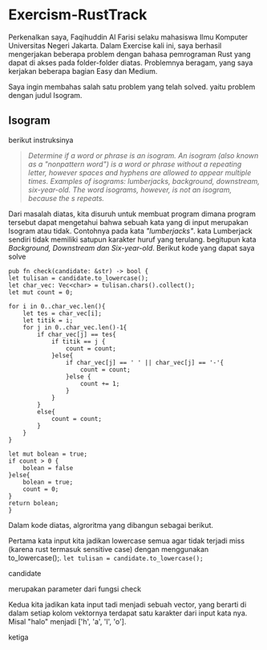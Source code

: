 # Exercism-RustTrack
Perkenalkan saya, Faqihuddin Al Farisi selaku mahasiswa Ilmu Komputer Universitas Negeri Jakarta. Dalam Exercise kali ini, saya berhasil mengerjakan beberapa problem dengan bahasa pemrograman Rust yang dapat di akses pada folder-folder diatas. Problemnya beragam, yang saya kerjakan beberapa bagian Easy dan Medium.

Saya ingin membahas salah satu problem yang telah solved. yaitu problem dengan judul Isogram.

## Isogram 
berikut instruksinya
> _Determine if a word or phrase is an isogram.
> An isogram (also known as a "nonpattern word") is a word or phrase without a repeating letter, however spaces and hyphens are allowed to appear multiple times.
> Examples of isograms:
    lumberjacks,
    background,
    downstream,
    six-year-old.
> The word isograms, however, is not an isogram, because the s repeats._ 

Dari masalah diatas, kita disuruh untuk membuat program dimana program tersebut dapat mengetahui bahwa sebuah kata yang di input merupakan Isogram atau tidak. Contohnya pada kata _"lumberjacks"_. kata Lumberjack sendiri tidak memiliki satupun karakter huruf yang terulang. begitupun kata _Background, Downstream dan Six-year-old_. Berikut kode yang dapat saya solve
<p> 

    
    pub fn check(candidate: &str) -> bool {
    let tulisan = candidate.to_lowercase();
    let char_vec: Vec<char> = tulisan.chars().collect();
    let mut count = 0;

    for i in 0..char_vec.len(){
        let tes = char_vec[i];
        let titik = i;
    	for j in 0..char_vec.len()-1{
    		if char_vec[j] == tes{
    			if titik == j {
    				count = count;
    			}else{
    				if char_vec[j] == ' ' || char_vec[j] == '-'{
    					count = count;
    				}else {
    					count += 1;
    				}
    			}
    		}
    		else{
    			count = count;
    		}
    	}
    }
    
    let mut bolean = true;
    if count > 0 {
    	bolean = false
    }else{
    	bolean = true;
    	count = 0;
    }
    return bolean;
    }

</p>


Dalam kode diatas, algroritma yang dibangun sebagai berikut. 

Pertama kata input kita jadikan lowercase semua agar tidak terjadi miss (karena rust termasuk sensitive case) dengan menggunakan to_lowercase();. 
`let tulisan = candidate.to_lowercase();`
<p> candidate </p> merupakan parameter dari fungsi check

Kedua kita jadikan kata input tadi menjadi sebuah vector, yang berarti di dalam setiap kolom vektornya terdapat satu karakter dari input kata nya. Misal "halo" menjadi ['h', 'a', 'l', 'o']. 

ketiga

